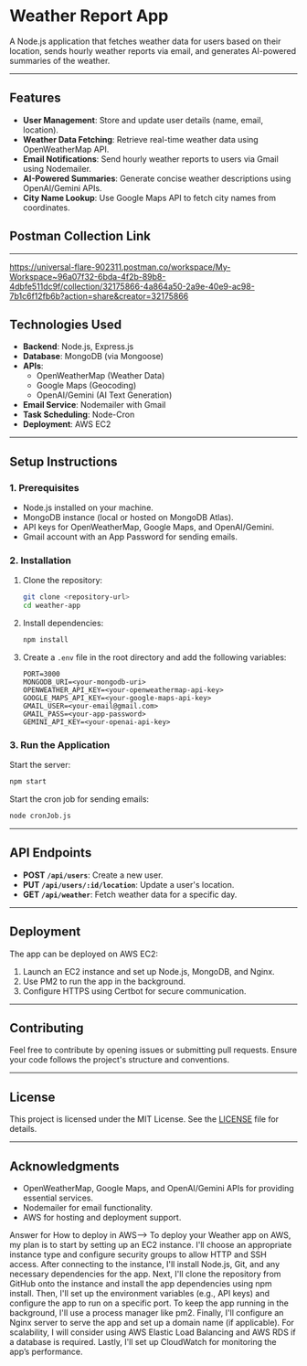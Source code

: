 # Weather Report App

A Node.js application that fetches weather data for users based on their location, sends hourly weather reports via email, and generates AI-powered summaries of the weather.

---

## **Features**
- **User Management**: Store and update user details (name, email, location).
- **Weather Data Fetching**: Retrieve real-time weather data using OpenWeatherMap API.
- **Email Notifications**: Send hourly weather reports to users via Gmail using Nodemailer.
- **AI-Powered Summaries**: Generate concise weather descriptions using OpenAI/Gemini APIs.
- **City Name Lookup**: Use Google Maps API to fetch city names from coordinates.

## **Postman Collection Link**
---
https://universal-flare-902311.postman.co/workspace/My-Workspace~96a07f32-6bda-4f2b-89b8-4dbfe511dc9f/collection/32175866-4a864a50-2a9e-40e9-ac98-7b1c6f12fb6b?action=share&creator=32175866
## **Technologies Used**
- **Backend**: Node.js, Express.js
- **Database**: MongoDB (via Mongoose)
- **APIs**:
  - OpenWeatherMap (Weather Data)
  - Google Maps (Geocoding)
  - OpenAI/Gemini (AI Text Generation)
- **Email Service**: Nodemailer with Gmail
- **Task Scheduling**: Node-Cron
- **Deployment**: AWS EC2

---

## **Setup Instructions**

### **1. Prerequisites**
- Node.js installed on your machine.
- MongoDB instance (local or hosted on MongoDB Atlas).
- API keys for OpenWeatherMap, Google Maps, and OpenAI/Gemini.
- Gmail account with an App Password for sending emails.

### **2. Installation**
1. Clone the repository:
   ```bash
   git clone <repository-url>
   cd weather-app
   ```
2. Install dependencies:
   ```bash
   npm install
   ```
3. Create a `.env` file in the root directory and add the following variables:
   ```env
   PORT=3000
   MONGODB_URI=<your-mongodb-uri>
   OPENWEATHER_API_KEY=<your-openweathermap-api-key>
   GOOGLE_MAPS_API_KEY=<your-google-maps-api-key>
   GMAIL_USER=<your-email@gmail.com>
   GMAIL_PASS=<your-app-password>
   GEMINI_API_KEY=<your-openai-api-key>
   ```

### **3. Run the Application**
Start the server:
```bash
npm start
```
Start the cron job for sending emails:
```bash
node cronJob.js
```

---

## **API Endpoints**
- **POST `/api/users`**: Create a new user.
- **PUT `/api/users/:id/location`**: Update a user's location.
- **GET `/api/weather`**: Fetch weather data for a specific day.

---

## **Deployment**
The app can be deployed on AWS EC2:
1. Launch an EC2 instance and set up Node.js, MongoDB, and Nginx.
2. Use PM2 to run the app in the background.
3. Configure HTTPS using Certbot for secure communication.

---

## **Contributing**
Feel free to contribute by opening issues or submitting pull requests. Ensure your code follows the project's structure and conventions.

---

## **License**
This project is licensed under the MIT License. See the [LICENSE](LICENSE) file for details.

---

## **Acknowledgments**
- OpenWeatherMap, Google Maps, and OpenAI/Gemini APIs for providing essential services.
- Nodemailer for email functionality.
- AWS for hosting and deployment support.

Answer for How to deploy in AWS-->
To deploy your Weather app on AWS, my plan is to start by setting up an EC2 instance. I'll choose an appropriate instance type and configure security groups to allow HTTP and SSH access. After connecting to the instance, I'll install Node.js, Git, and any necessary dependencies for the app. Next, I'll clone the repository from GitHub onto the instance and install the app dependencies using npm install. Then, I'll set up the environment variables (e.g., API keys) and configure the app to run on a specific port. To keep the app running in the background, I'll use a process manager like pm2. Finally, I'll configure an Nginx server to serve the app and set up a domain name (if applicable). For scalability, I will consider using AWS Elastic Load Balancing and AWS RDS if a database is required. Lastly, I'll set up CloudWatch for monitoring the app’s performance.
 
